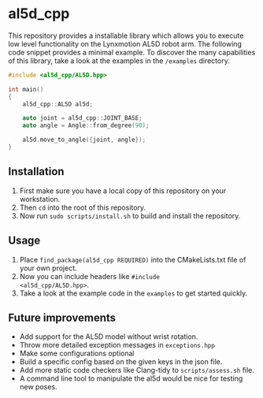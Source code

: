 # al5d_cpp

This repository provides a installable library which allows you to execute low level functionality on the Lynxmotion AL5D robot arm. The following code snippet provides a minimal example. To discover the many capabilities of this library, take a look at the examples in the <code>/examples</code> directory.

```cpp
#include <al5d_cpp/AL5D.hpp>

int main()
{
    al5d_cpp::AL5D al5d;

    auto joint = al5d_cpp::JOINT_BASE;
    auto angle = Angle::from_degree(90);

    al5d.move_to_angle({joint, angle});
}
```

## Installation
1. First make sure you have a local copy of this repository on your workstation.
1. Then <code>cd</code> into the root of this repository.
1. Now run <code>sudo scripts/install.sh</code> to build and install the repository.

## Usage

1. Place <code>find_package(al5d_cpp REQUIRED)</code> into the CMakeLists.txt file of your own project.
1. Now you can include headers like <code>#include <al5d_cpp/AL5D.hpp></code>.
1. Take a look at the example code in the <code>examples</code> to get started quickly.

## Future improvements
* Add support for the AL5D model without wrist rotation.
* Throw more detailed exception messages in <code>exceptions.hpp</code>
* Make some configurations optional
* Build a specific config based on the given keys in the json file.
* Add more static code checkers like Clang-tidy to <code>scripts/assess.sh</code> file.
* A command line tool to manipulate the al5d would be nice for testing new poses.
